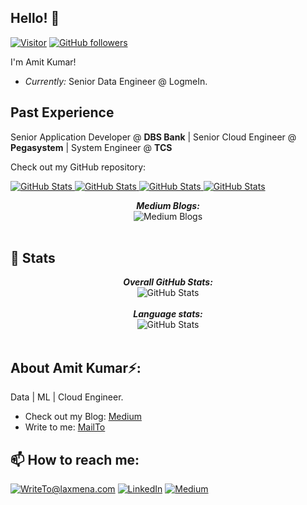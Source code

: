 <h2>Hello! 👋</h2>

[![Visitor](https://visitor-badge.laobi.icu/badge?page_id=amit-singh-rathore.amit-singh-rathore)](https://github.com/amit-singh-rathore) [![GitHub followers](https://img.shields.io/github/followers/amit-singh-rathore.svg?style=social&label=Follow)](https://github.com/amit-singh-rathore?tab=followers)

I'm Amit Kumar! 
- <i>Currently:</i> Senior Data Engineer @ LogmeIn. 

<h2>Past Experience</h2>

Senior Application Developer @ __DBS Bank__ | Senior Cloud Engineer @ __Pegasystem__ |  System Engineer @ __TCS__ 


Check out my GitHub repository:

<div>
  <p>
    <a href="https://github.com/laxmena/100MLProjects">
      <img src="https://github-readme-stats.vercel.app/api/pin/?username=amit-singh-rathore&repo=plagiarism-detection-work&show_owner=True" alt="GitHub Stats" />
    </a>
    <a href="https://github.com/laxmena/AndroidApps">
      <img src="https://github-readme-stats.vercel.app/api/pin/?username=amit-singh-rathore&repo=sentiment-analysis-work&show_owner=True" alt="GitHub Stats" />
    </a>
    <a href="https://github.com/laxmena/AndroidApps">
      <img src="https://github-readme-stats.vercel.app/api/pin/?username=amit-singh-rathore&repo=malware-detection&show_owner=True" alt="GitHub Stats" />
    </a>
    <a href="https://github.com/laxmena/AndroidApps">
      <img src="https://github-readme-stats.vercel.app/api/pin/?username=amit-singh-rathore&repo=customer-churn-prediction&show_owner=True" alt="GitHub Stats" />
    </a>
  </p>
</div>
<div>
  <p align="center">
  <b><em>Medium Blogs:</em></b> <br/>
    <img src="https://github-readme-medium-card.vercel.app/getMediumBlogs?username=asrathore08&theme=dracula" alt="Medium Blogs" /> <br/><br/>
</div>

<h2>👀 Stats</h2>

<div>  
  <p align="center">
  <b><em>Overall GitHub Stats:</em></b> <br/>
    <img src="https://github-readme-streak-stats.herokuapp.com/?user=amit-singh-rathore" alt="GitHub Stats" /> <br/><br/>
  <b><em>Language stats:</em></b> <br/>
    <img src="https://github-readme-stats.vercel.app/api/top-langs/?username=amit-singh-rathore&layout=compact" alt="GitHub Stats" /> <br/><br/>
  </p>
</div>

<h2> About Amit Kumar⚡:</h2>

Data | ML | Cloud Engineer.
 
- Check out my Blog: [Medium](https://asrathore08.medium.com/)
- Write to me: [MailTo](mailto:asrece.86@gmail.com)

<h2>📫 How to reach me:</h2>

<a href="mailto:asrece.86@gmail.com">![WriteTo@laxmena.com](https://img.shields.io/badge/Gmail-D14836?style=for-the-badge&logo=gmail&logoColor=white)</a> 
<a href="https://www.linkedin.com/in/amit-singh-rathore/">![LinkedIn](https://img.shields.io/badge/LinkedIn-0077B5?style=for-the-badge&logo=linkedin&logoColor=white)</a>
<a href="https://asrathore08.medium.com/">![Medium](https://img.shields.io/badge/Medium-12100E?style=for-the-badge&logo=medium&logoColor=white)</a>
